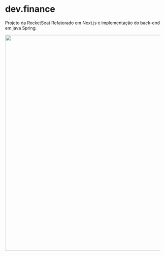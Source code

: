 # dev.finance
Projeto da RocketSeat Refatorado em Next.js e implementação do back-end em java Spring.

<div align="center">
  <img src="https://user-images.githubusercontent.com/65607009/159952808-4d5f7739-38a4-4dc8-818f-1654cd28c617.png" width="700"/>
</div>


